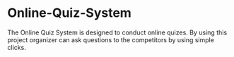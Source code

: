 # Online-Quiz-System
The Online Quiz System is designed to conduct online quizes. By using this project organizer can ask questions to the competitors by using simple clicks. 
